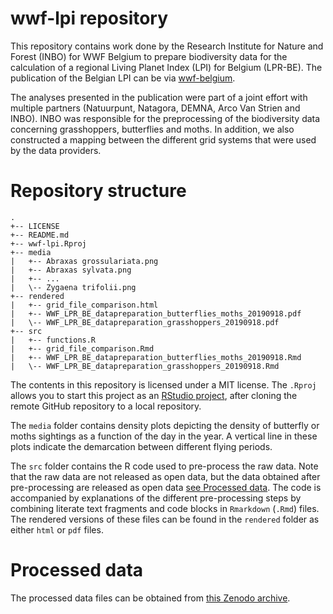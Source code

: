 # wwf-lpi repository

This repository contains work done by the Research Institute for Nature and Forest (INBO) for WWF Belgium to prepare biodiversity data for the calculation of a regional Living Planet Index (LPI) for Belgium (LPR-BE).
The publication of the Belgian LPI can be via [wwf-belgium](https://wwf.be/nl/wwf-belgie/).

The analyses presented in the publication were part of a joint effort with multiple partners (Natuurpunt, Natagora, DEMNA, Arco Van Strien and INBO). 
INBO was responsible for the preprocessing of the biodiversity data concerning grasshoppers, butterflies and moths.
In addition, we also constructed a mapping between the different grid systems that were used by the data providers.

# Repository structure

```
.
+-- LICENSE
+-- README.md
+-- wwf-lpi.Rproj
+-- media
|   +-- Abraxas grossulariata.png
|   +-- Abraxas sylvata.png
|   +-- ...
|   \-- Zygaena trifolii.png
+-- rendered
|   +-- grid_file_comparison.html
|   +-- WWF_LPR_BE_datapreparation_butterflies_moths_20190918.pdf
|   \-- WWF_LPR_BE_datapreparation_grasshoppers_20190918.pdf
+-- src
|   +-- functions.R
|   +-- grid_file_comparison.Rmd
|   +-- WWF_LPR_BE_datapreparation_butterflies_moths_20190918.Rmd
|   \-- WWF_LPR_BE_datapreparation_grasshoppers_20190918.Rmd
```

The contents in this repository is licensed under a MIT license.
The `.Rproj` allows you to start this project as an [RStudio project](https://rstudio.com/), after cloning the remote GitHub repository to a local repository.

The `media` folder contains density plots depicting the density of butterfly or moths sightings as a function of the day in the year.
A vertical line in these plots indicate the demarcation between different flying periods.

The `src` folder contains the R code used to pre-process the raw data.
Note that the raw data are not released as open data, but the data obtained after pre-processing are released as open data [see Processed data](#processed-data). 
The code is accompanied by explanations of the different pre-processing steps by combining literate text fragments and code blocks in `Rmarkdown` (`.Rmd`) files.
The rendered versions of these files can be found in the `rendered` folder as either `html` or `pdf` files.


# Processed data

The processed data files can be obtained from [this Zenodo archive](10.5281/zenodo.4004609).



